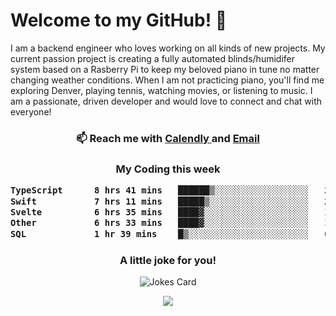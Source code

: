 <h1> Welcome to my GitHub! 👋 </h1>


  I am a backend engineer who loves working on all kinds of new projects. My current passion project is creating a fully automated blinds/humidifer system based on a Rasberry Pi to keep my beloved piano in tune no matter changing weather conditions. When I am not practicing piano, you'll find me exploring Denver, playing tennis, watching movies, or listening to music. I am a passionate, driven developer and would love to connect and chat with everyone!

<h3 align = "center"> 📫 Reach me with <a href = "https://calendly.com/msbrandt00/30min"> Calendly </a> and <a href="mailto:msbrandt00@gmail.com">Email</a> 
 </h3>


 
<div align = "center"
[![Anurag's GitHub stats](https://github-readme-stats.vercel.app/api?username=mbrandt00)](https://github.com/anuraghazra/github-readme-stats)
          </div>
<h3 align="center">
  My Coding this week
<!--START_SECTION:waka-->

```txt
TypeScript      8 hrs 41 mins   ██████▒░░░░░░░░░░░░░░░░░░   25.35 %
Swift           7 hrs 11 mins   █████▒░░░░░░░░░░░░░░░░░░░   20.99 %
Svelte          6 hrs 35 mins   ████▓░░░░░░░░░░░░░░░░░░░░   19.22 %
Other           6 hrs 33 mins   ████▓░░░░░░░░░░░░░░░░░░░░   19.13 %
SQL             1 hr 39 mins    █▒░░░░░░░░░░░░░░░░░░░░░░░   04.86 %
```

<!--END_SECTION:waka-->

### A little joke for you!

![Jokes Card](https://readme-jokes.vercel.app/api?hideBorder)

<a href="https://www.linkedin.com/in/mbrandt00/"><img src="https://img.shields.io/badge/linkedin-%230077B5.svg?&style=for-the-badge&logo=linkedin&logoColor=white" /></a>
